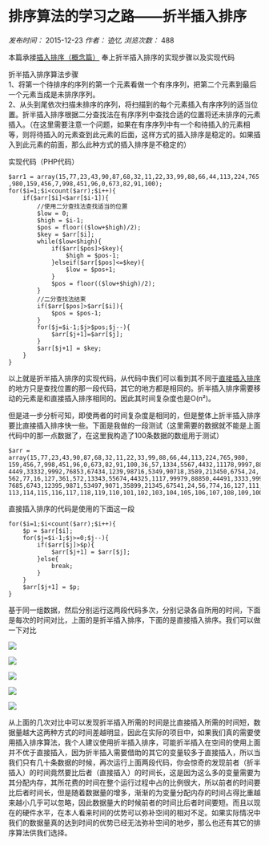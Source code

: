 # 排序算法的学习之路——折半插入排序

_发布时间：_ 2015-12-23 _作者：_ 迹忆 _浏览次数：_ 488

本篇承接[插入排序（概念篇）][0] 奉上折半插入排序的实现步骤以及实现代码

折半插入排序算法步骤  
1、将第一个待排序的序列的第一个元素看做一个有序序列，把第二个元素到最后一个元素当成是未排序序列。  
2、从头到尾依次扫描未排序的序列，将扫描到的每个元素插入有序序列的适当位置。折半插入排序根据二分查找法在有序序列中查找合适的位置将还未排序的元素插入。（在这里需要注意一个问题，如果在有序序列中有一个和待插入的元素相等，则将待插入的元素查到此元素的后面，这样方式的插入排序是稳定的。如果插入到此元素的前面，那么此种方式的插入排序是不稳定的）

实现代码（PHP代码）

```
$arr1 = array(15,77,23,43,90,87,68,32,11,22,33,99,88,66,44,113,224,765
,980,159,456,7,998,451,96,0,673,82,91,100);
for($i=1;$i<count($arr);$i++){
    if($arr[$i]<$arr[$i-1]){
        //使用二分查找法查找适当的位置
        $low = 0;
        $high = $i-1;
        $pos = floor(($low+$high)/2);
        $key = $arr[$i];
        while($low<$high){
            if($arr[$pos]>$key){
                $high = $pos-1;
            }elseif($arr[$pos]<=$key){
                $low = $pos+1;
            }
            $pos = floor(($low+$high)/2);
        }
        //二分查找法结束
        if($arr[$pos]>$arr[$i]){
            $pos = $pos-1;
        }
        for($j=$i-1;$j>$pos;$j--){
            $arr[$j+1]=$arr[$j];
        }
        $arr[$j+1] = $key;
    }
}
```

以上就是折半插入排序的实现代码，从代码中我们可以看到其不同于[直接插入排序][1]的地方只是查找位置的那一段代码，其它的地方都是相同的。折半插入排序需要移动的元素是和直接插入排序相同的。因此其时间复杂度也是O(n²)。

但是进一步分析可知，即使两者的时间复杂度是相同的，但是整体上折半插入排序要比直接插入排序快一些。下面是我做的一段测试（这里需要的数据就不能是上面代码中的那一点数据了，在这里我构造了100条数据的数组用于测试）

```
$arr = array(15,77,23,43,90,87,68,32,11,22,33,99,88,66,44,113,224,765,980,
159,456,7,998,451,96,0,673,82,91,100,36,57,1334,5567,4432,11178,9997,88851,
4449,33332,9992,76853,67434,1239,98716,5349,90718,3589,213450,6754,24,
562,77,16,127,361,572,13343,55674,44325,1117,99979,88850,44491,3333,99923,
7685,6743,12395,9871,53497,9071,35899,21345,67541,24,56,774,16,127,111,112,
113,114,115,116,117,118,119,110,101,102,103,104,105,106,107,108,109,1000);
```

直接插入排序的代码是使用的下面这一段

```
for($i=1;$i<count($arr);$i++){
    $p = $arr[$i];
    for($j=$i-1;$j>=0;$j--){
        if($arr[$j]>$p){
            $arr[$j+1] = $arr[$j];
        }else{
            break;
        }
    }
    $arr[$j+1] = $p;
}
```

基于同一组数据，然后分别运行这两段代码多次，分别记录各自所用的时间，下面是每次的时间对比，上面的是折半插入排序，下面的是直接插入排序。我们可以做一下对比

![][2]

![][3]

![][4]

![][5]

![][6]

从上面的几次对比中可以发现折半插入所需的时间是比直接插入所需的时间短，数据量越大这两种方式的时间差越明显，因此在实际的项目中，如果我们真的需要使用插入排序算法，我个人建议使用折半插入排序，可能折半插入在空间的使用上面并不优于直接插入，因为折半插入需要借助的其它的变量较多于直接插入，所以当我们只有几十条数据的时候，再次运行上面两段代码，你会惊奇的发现前者（折半插入）的时间竟然要比后者（直接插入）的时间长，这是因为这么多的变量需要为其分配内存，其所花费的时间在整个运行过程中占的比例很大，所以前者的时间要比后者时间长，但是随着数据量的增多，渐渐的为变量分配内存的时间占得比重越来越小几乎可以忽略，因此数据量大的时候前者的时间比后者时间要短。而且以现在的硬件水平，在本人看来时间的优势可以弥补空间的相对不足。如果实际情况中我们的数据量真的达到时间的优势已经无法弥补空间的地步，那么也还有其它的排序算法供我们选择。

[0]: https://www.onmpw.com/tm/xwzj/algorithm_10.html
[1]: https://www.onmpw.com/tm/xwzj/algorithm_11.html
[2]: https://www.onmpw.com/uploads/allimg/151208/1-15120Q6344V93.png
[3]: https://www.onmpw.com/uploads/allimg/151208/1-15120Q6350RB.png
[4]: https://www.onmpw.com/uploads/allimg/151208/1-15120Q63520W6.png
[5]: https://www.onmpw.com/uploads/allimg/151208/1-15120Q63533G2.png
[6]: https://www.onmpw.com/uploads/allimg/151208/1-15120Q6354A95.png